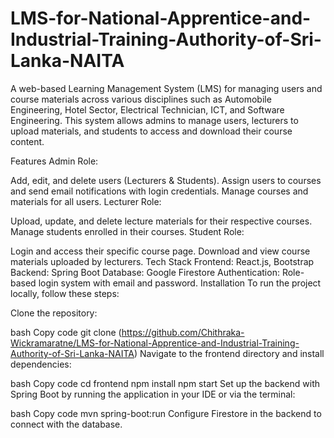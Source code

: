 # LMS-for-National-Apprentice-and-Industrial-Training-Authority-of-Sri-Lanka-NAITA

A web-based Learning Management System (LMS) for managing users and course materials across various disciplines such as Automobile Engineering, Hotel Sector, Electrical Technician, ICT, and Software Engineering. This system allows admins to manage users, lecturers to upload materials, and students to access and download their course content.

Features
Admin Role:

Add, edit, and delete users (Lecturers & Students).
Assign users to courses and send email notifications with login credentials.
Manage courses and materials for all users.
Lecturer Role:

Upload, update, and delete lecture materials for their respective courses.
Manage students enrolled in their courses.
Student Role:

Login and access their specific course page.
Download and view course materials uploaded by lecturers.
Tech Stack
Frontend: React.js, Bootstrap
Backend: Spring Boot
Database: Google Firestore
Authentication: Role-based login system with email and password.
Installation
To run the project locally, follow these steps:

Clone the repository:

bash
Copy code
git clone (https://github.com/Chithraka-Wickramaratne/LMS-for-National-Apprentice-and-Industrial-Training-Authority-of-Sri-Lanka-NAITA)
Navigate to the frontend directory and install dependencies:

bash
Copy code
cd frontend
npm install
npm start
Set up the backend with Spring Boot by running the application in your IDE or via the terminal:

bash
Copy code
mvn spring-boot:run
Configure Firestore in the backend to connect with the database.

